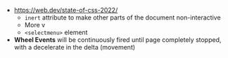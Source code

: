- https://web.dev/state-of-css-2022/
	- `inert` attribute to make other parts of the document non-interactive
	- More v
	- `<selectmenu>` element
- **Wheel Events** will be continuously fired until page completely stopped, with a decelerate in the delta (movement)
